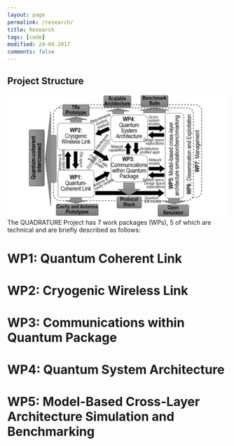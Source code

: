 ```yaml
---
layout: page
permalink: /research/
title: Research
tags: [code]
modified: 24-04-2017
comments: false
---
```


## Project Structure

<img align="right" src= "images/‎Quadrature_pert_chart.‎001.png"/>

The QUADRATURE Project has 7 work packages (WPs), 5 of which are technical and are briefly described as follows:

# WP1: Quantum Coherent Link
# WP2: Cryogenic Wireless Link
# WP3: Communications within Quantum Package
# WP4: Quantum System Architecture
# WP5: Model-Based Cross-Layer Architecture Simulation and Benchmarking


















